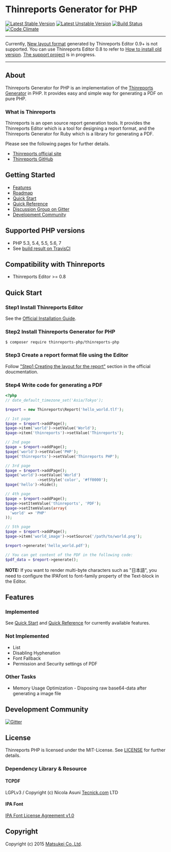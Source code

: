 # Thinreports Generator for PHP

[![Latest Stable Version](https://poser.pugx.org/thinreports-php/thinreports-php/version)](https://packagist.org/packages/thinreports-php/thinreports-php)
[![Latest Unstable Version](https://poser.pugx.org/thinreports-php/thinreports-php/v/unstable)](//packagist.org/packages/thinreports-php/thinreports-php)
[![Build Status](https://travis-ci.org/thinreports-php/thinreports-php.svg)](https://travis-ci.org/thinreports-php/thinreports-php)
[![Code Climate](https://codeclimate.com/github/thinreports-php/thinreports-php/badges/gpa.svg)](https://codeclimate.com/github/thinreports-php/thinreports-php)

---

Currently, [New layout format](https://github.com/thinreports/thinreports/issues/4) generated by Thinreports Editor 0.9+ is not supported. You can use Thinreports Editor 0.8 to refer to [How to install old version](http://www.thinreports.org/documentation/en/getting-started/installation.html). [The support project](https://github.com/thinreports-php/thinreports-php/projects/1) is in progress.

---

## About

Thinreports Generator for PHP is an implementation of
the [Thinreports Generator](https://github.com/thinreports/thinreports-generator) in PHP.
It provides easy and simple way for generating a PDF on pure PHP.

### What is Thinreports

Thinreports is an open source report generation tools.
It provides the Thinreports Editor which is a tool for designing a report format,
and the Thinreports Generator for Ruby which is a library for generating a PDF.

Please see the following pages for further details.

  * [Thinreports official site](http://www.thinreports.org)
  * [Thinreports GitHub](https://github.com/thinreports)

## Getting Started

  * [Features](#features)
  * [Roadmap](https://github.com/thinreports-php/thinreports-php/milestones)
  * [Quick Start](#quick-start)
  * [Quick Reference](https://github.com/thinreports-php/thinreports-php/wiki/Quick-Reference)
  * [Discussion Group on Gitter](https://gitter.im/thinreports-php/thinreports-php?utm_source=share-link&utm_medium=link&utm_campaign=share-link)
  * [Development Community](#development-community)

## Supported PHP versions

  * PHP 5.3, 5.4, 5.5, 5.6, 7
  * See [build result on TravisCI](https://travis-ci.org/thinreports-php/thinreports-php)

## Compatibility with Thinreports

  * Thinreports Editor >= 0.8

## Quick Start

### Step1 Install Thinreports Editor

See the [Official Installation Guide](http://www.thinreports.org/documentation/en/getting-started/installation.html).

### Step2 Install Thinreports Generator for PHP

    $ composer require thinreports-php/thinreports-php

### Step3 Create a report format file using the Editor

Follow ["Step1 Creating the layout for the report"](http://www.thinreports.org/documentation/en/getting-started/quickstart.html#toc-2) section in the official doucmentation.

### Step4 Write code for generating a PDF

```php
<?php
// date_default_timezone_set('Asia/Tokyo');

$report = new Thinreports\Report('hello_world.tlf');

// 1st page
$page = $report->addPage();
$page->item('world')->setValue('World');
$page->item('thinreports')->setValue('Thinreports');

// 2nd page
$page = $report->addPage();
$page('world')->setValue('PHP');
$page('thinreports')->setValue('Thinreports PHP');

// 3rd page
$page = $report->addPage();
$page('world')->setValue('World')
              ->setStyle('color', '#ff0000');
$page('hello')->hide();

// 4th page
$page = $report->addPage();
$page->setItemValue('thinreports', 'PDF');
$page->setItemValues(array(
  'world' => 'PHP'
));

// 5th page
$page = $report->addPage();
$page->item('world_image')->setSource('/path/to/world.png');

$report->generate('hello_world.pdf');

// You can get content of the PDF in the following code:
$pdf_data = $report->generate();
```

**NOTE:**
If you want to render multi-byte characters such as "日本語",
you need to configure the IPAFont to font-family property of the Text-block in the Editor.

## Features

### Implemented

See [Quick Start](#quick-start) and [Quick Reference](https://github.com/thinreports-php/thinreports-php/wiki/Quick-Reference)
for currently available features.

### Not Implemented

  * List
  * Disabling Hyphenation
  * Font Fallback
  * Permission and Security settings of PDF

### Other Tasks

  * Memory Usage Optimization - Disposing raw base64-data after generating a image file

## Development Community

[![Gitter](https://badges.gitter.im/Join%20Chat.svg)](https://gitter.im/thinreports-php/thinreports-php/dev)

## License

Thinreports PHP is licensed under the MIT-License.
See [LICENSE](https://github.com/thinreports-php/thinreports-php/blob/master/LICENSE) for further details.

### Dependency Library & Resource

#### TCPDF

LGPLv3 / Copyright (c) Nicola Asuni [Tecnick.com](http://www.tecnick.com) LTD

#### IPA Font

[IPA Font License Agreement v1.0](http://ipafont.ipa.go.jp/ipa_font_license_v1.html)

## Copyright

Copyright (c) 2015 [Matsukei Co.,Ltd](http://www.matsukei.co.jp).
